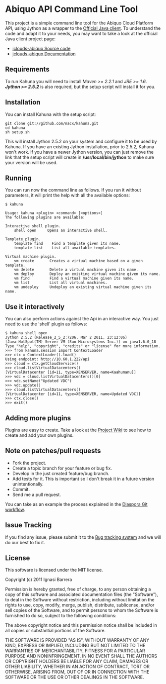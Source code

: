 Abiquo API Command Line Tool
============================

This project is a simple command line tool for the Abiquo Cloud Platform API, using
Jython as a wrapper to the [Official Java client](http://abiquo.github.com/jclouds-abiquo).
To understand the code and adapt it to your needs, you may want to take a
look at the official Java client project page:

 * [jclouds-abiquo Source code](https://github.com/abiquo/jclouds-abiquo)
 * [jclouds-abiquo Documentation](https://github.com/abiquo/jclouds-abiquo/wiki)


Requirements
------------

To run Kahuna you will need to install *Maven >= 2.2.1* and *JRE >= 1.6*.
***Jython >= 2.5.2*** is also required, but the setup script will install
it for you.


Installation
------------

You can install Kahuna with the setup script:

    git clone git://github.com/nacx/kahuna.git
    cd kahuna
    sh setup.sh

This will install Jython 2.5.2 on your system and configure it to be used by Kahuna.
If you have an existing Jython installation, prior to 2.5.2, Kahuna won't work. If you
have a newer Jython version, you can just remove the link that the setup script will
create in **/usr/local/bin/jython** to make sure your version will be used.


Running
-------

You can run now the command line as follows. If you run it without parameters, it will
print the help with all the available options:

    $ kahuna
    
    Usage: kahuna <plugin> <command> [<options>]
    The following plugins are available:
    
    Interactive shell plugin. 
        shell open     Opens an interactive shell.
    
    Template plugin. 
        template find	 Find a template given its name. 
        template list	 List all available templates. 
    
    Virtual machine plugin. 
        vm create       Creates a virtual machine based on a given template. 
        vm delete       Delete a virtual machine given its name. 
        vm deploy       Deploy an existing virtual machine given its name. 
        vm find         Find a virtual machine given its name. 
        vm list         List all virtual machines. 
        vm undeploy     Undeploy an existing virtual machine given its name. 


Use it interactively
--------------------

You can also perform actions against the Api in an interactive way. You just need to
use the 'shell' plugin as follows:

    $ kahuna shell open
    Jython 2.5.2 (Release_2_5_2:7206, Mar 2 2011, 23:12:06) 
    [Java HotSpot(TM) Server VM (Sun Microsystems Inc.)] on java1.6.0_18
    Type "help", "copyright", "credits" or "license" for more information.
    >>> from kahuna.session import ContextLoader
    >>> ctx = ContextLoader().load()
    Using endpoint: http://10.60.1.222/api
    >>> cloud = ctx.getCloudService()         
    >>> cloud.listVirtualDatacenters()
    [VirtualDatacenter [id=11, type=XENSERVER, name=Kaahumanu]]
    >>> vdc = cloud.listVirtualDatacenters()[0]
    >>> vdc.setName("Updated VDC")
    >>> vdc.update()
    >>> cloud.listVirtualDatacenters()         
    [VirtualDatacenter [id=11, type=XENSERVER, name=Updated VDC]]
    >>> ctx.close()
    >>> exit()


Adding more plugins
-------------------

Plugins are easy to create. Take a look at the [Project Wiki](https://github.com/nacx/kahuna/wiki)
to see how to create and add your own plugins.


Note on patches/pull requests
-----------------------------

 * Fork the project.
 * Create a topic branch for your feature or bug fix.
 * Develop in the just created feature/bug branch.
 * Add tests for it. This is important so I don't break it in a future version unintentionally.
 * Commit.
 * Send me a pull request.

You can take as an example the process explained in the [Diaspora Git workflow](https://github.com/diaspora/diaspora/wiki/Git-Workflow).


Issue Tracking
--------------

If you find any issue, please submit it to the [Bug tracking system](https://github.com/nacx/kahuna/issues) and we
will do our best to fix it.

License
-------

This software is licensed under the MIT license.

Copyright (c) 2011 Ignasi Barrera

Permission is hereby granted, free of charge, to any person obtaining a copy
of this software and associated documentation files (the "Software"), to deal
in the Software without restriction, including without limitation the rights
to use, copy, modify, merge, publish, distribute, sublicense, and/or sell
copies of the Software, and to permit persons to whom the Software is
furnished to do so, subject to the following conditions:

The above copyright notice and this permission notice shall be included in
all copies or substantial portions of the Software.

THE SOFTWARE IS PROVIDED "AS IS", WITHOUT WARRANTY OF ANY KIND, EXPRESS OR
IMPLIED, INCLUDING BUT NOT LIMITED TO THE WARRANTIES OF MERCHANTABILITY,
FITNESS FOR A PARTICULAR PURPOSE AND NONINFRINGEMENT. IN NO EVENT SHALL THE
AUTHORS OR COPYRIGHT HOLDERS BE LIABLE FOR ANY CLAIM, DAMAGES OR OTHER
LIABILITY, WHETHER IN AN ACTION OF CONTRACT, TORT OR OTHERWISE, ARISING FROM,
OUT OF OR IN CONNECTION WITH THE SOFTWARE OR THE USE OR OTHER DEALINGS IN
THE SOFTWARE.

